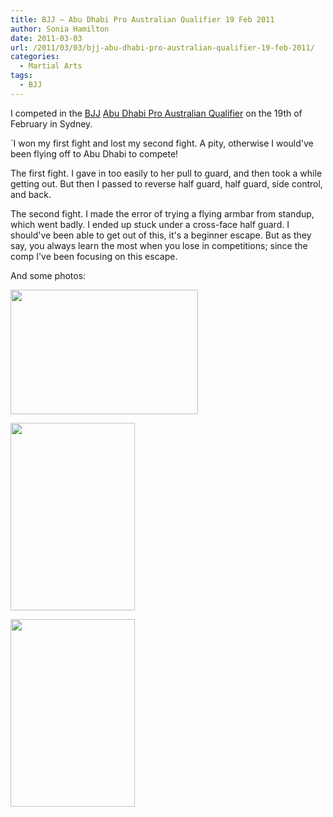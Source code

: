 ```yaml
---
title: BJJ – Abu Dhabi Pro Australian Qualifier 19 Feb 2011
author: Sonia Hamilton
date: 2011-03-03
url: /2011/03/03/bjj-abu-dhabi-pro-australian-qualifier-19-feb-2011/
categories:
  - Martial Arts
tags:
  - BJJ
---
```

I competed in the [BJJ][1] [Abu Dhabi Pro Australian Qualifier][2] on the 19th of February in Sydney.

<!--more-->

`I won my first fight and lost my second fight. A pity, otherwise I would've been flying off to Abu Dhabi to compete!

The first fight. I gave in too easily to her pull to guard, and then took a while getting out. But then I passed to reverse half guard, half guard, side control, and back.

<!-- youtube?? -->

The second fight. I made the error of trying a flying armbar from standup, which went badly. I ended up stuck under a cross-face half guard. I should've been able to get out of this, it's a beginner escape. But as they say, you always learn the most when you lose in competitions; since the comp I've been focusing on this escape.

<!-- youtube?? -->

And some photos:

[<img class="aligncenter size-medium wp-image-869" title="DSC_0674" src="http://www.snowfrog.net/wp-content/uploads/2011/03/dsc_0674.jpg?w=300" alt="" width="300" height="199" />][3]

[<img class="aligncenter size-medium wp-image-870" title="DSC_0676" src="http://www.snowfrog.net/wp-content/uploads/2011/03/dsc_0676.jpg?w=199" alt="" width="199" height="300" />][4]

[<img class="aligncenter size-medium wp-image-871" title="DSC_0677" src="http://www.snowfrog.net/wp-content/uploads/2011/03/dsc_0677.jpg?w=199" alt="" width="199" height="300" />][5]

 [1]: http://en.wikipedia.org/wiki/Brazilian_Jiu-Jitsu
 [2]: http://www.abudhabiproaustralia.com/
 [3]: http://www.snowfrog.net/wp-content/uploads/2011/03/dsc_0674.jpg
 [4]: http://www.snowfrog.net/wp-content/uploads/2011/03/dsc_0676.jpg
 [5]: http://www.snowfrog.net/wp-content/uploads/2011/03/dsc_0677.jpg
